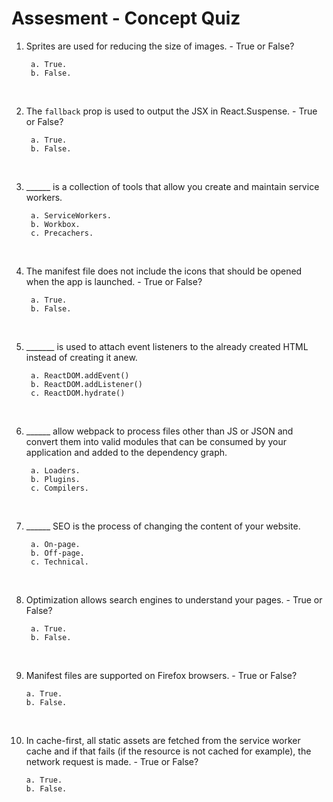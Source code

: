 # **Assesment - Concept Quiz**

1. Sprites are used for reducing the size of images. - True or False?

        a. True. 
        b. False.

<br />

2. The ```fallback``` prop is used to output the JSX in React.Suspense. - True or False?

        a. True. 
        b. False.

<br />

3. ______ is a collection of tools that allow you create and maintain service workers.

        a. ServiceWorkers.
        b. Workbox. 
        c. Precachers.

<br />

4. The manifest file does not include the icons that should be opened when the app is launched. - True or False?

        a. True. 
        b. False. 

<br />

5. _______ is used to attach event listeners to the already created HTML instead of creating it anew.

        a. ReactDOM.addEvent()
        b. ReactDOM.addListener()
        c. ReactDOM.hydrate() 

<br />

6. ______ allow webpack to process files other than JS or JSON and convert them into valid modules that can be consumed by your application and added to the dependency graph.

        a. Loaders. 
        b. Plugins.
        c. Compilers.

<br />

7. ______ SEO is the process of changing the content of your website.

        a. On-page. 
        b. Off-page.
        c. Technical. 

<br />

8. Optimization allows search engines to understand your pages. - True or False?

        a. True. 
        b. False.

<br />

9.  Manifest files are supported on Firefox browsers. - True or False?

        a. True.
        b. False.

<br />

10. In cache-first, all static assets are fetched from the service worker cache and if that fails (if the resource is not cached for example), the network request is made. - True or False?

        a. True. 
        b. False.